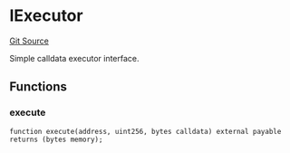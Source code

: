 # IExecutor
[Git Source](https://github.com/NaniDAO/ie/blob/0e07baacb225bae6af6d37dff531a21dd06e0665/src/IE.sol)

Simple calldata executor interface.


## Functions
### execute


```solidity
function execute(address, uint256, bytes calldata) external payable returns (bytes memory);
```

